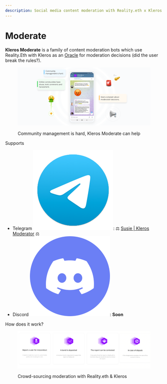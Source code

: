 ```yaml
---
description: Social media content moderation with Reality.eth x Kleros
---
```


# Moderate

**Kleros Moderate** is a family of content moderation bots which use Reality.Eth with Kleros as an [Oracle](../oracle.md) for moderation decisions (did the user break the rules?).

<figure><img src="../../.gitbook/assets/image (26).png" alt=""><figcaption><p>Community management is hard, Kleros Moderate can help</p></figcaption></figure>

Supports

* Telegram <img src="../../.gitbook/assets/image (1).png" alt="" data-size="line">: ⚖️ [Susie | Kleros Moderator](https://t.me/SusieTheKlerosModeratorBot?start) ⚖️
* Discord <img src="../../.gitbook/assets/image (98).png" alt="" data-size="line">: **Soon**

How does it work?

<figure><img src="../../.gitbook/assets/image (100).png" alt=""><figcaption><p>Crowd-sourcing moderation with Reality.eth &#x26; Kleros</p></figcaption></figure>

